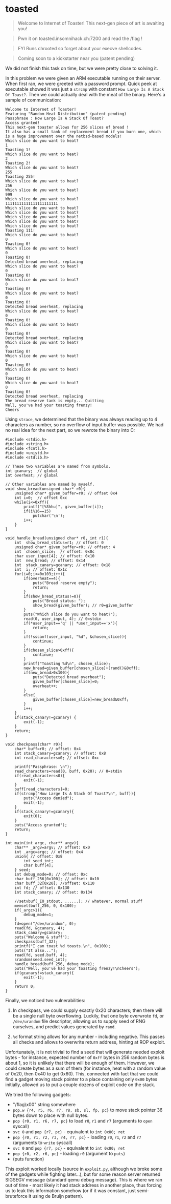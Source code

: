 # toasted

> Welcome to Internet of Toaster! This next-gen piece of art is awaiting you!

> Pwn it on toasted.insomnihack.ch:7200 and read the /flag !

> FYI Runs chrooted so forget about your execve shellcodes.

> Coming soon to a kickstarter near you (patent pending)

We did not finish this task on time, but we were pretty close to solving it.

In this problem we were given an ARM executable running on their server. When first ran, we were greeted with a 
password prompt. Quick peek at executable showed it was just a `strcmp` with constant `How Large Is A Stack Of Toast?`.
Then we could actually deal with the meat of the binary. Here's a sample of communication:
```
Welcome to Internet of Toaster!
Featuring "Random Heat Distribution" (patent pending)
Passphrase : How Large Is A Stack Of Toast?
Access granted!
This next-gen toaster allows for 256 slices of bread !
It also has a small tank of replacement bread if you burn one, which is a huge improvement over the netbsd-based models!
Which slice do you want to heat?
1
Toasting 1!
Which slice do you want to heat?
2
Toasting 2!
Which slice do you want to heat?
255
Toasting 255!
Which slice do you want to heat?
256
Which slice do you want to heat?
999
Which slice do you want to heat?
11111111111111111111111
Which slice do you want to heat?
Which slice do you want to heat?
Which slice do you want to heat?
Which slice do you want to heat?
Which slice do you want to heat?
Toasting 111!
Which slice do you want to heat?
0
Toasting 0!
Which slice do you want to heat?
0
Toasting 0!
Detected bread overheat, replacing
Which slice do you want to heat?
0
Toasting 0!
Which slice do you want to heat?
0
Toasting 0!
Which slice do you want to heat?
0
Toasting 0!
Detected bread overheat, replacing
Which slice do you want to heat?
0
Toasting 0!
Which slice do you want to heat?
0
Toasting 0!
Detected bread overheat, replacing
Which slice do you want to heat?
0
Toasting 0!
Which slice do you want to heat?
0
Toasting 0!
Which slice do you want to heat?
0
Toasting 0!
Which slice do you want to heat?
0
Toasting 0!
Detected bread overheat, replacing
The bread reserve tank is empty... Quitting
Well, you've had your toasting frenzy!
Cheers
```
Using `strace`, we determined that the binary was always reading up to 4 characters as number, so no overflow of
input buffer was possible. We had no real idea for the next part, so we rewrote the binary into C:
```
#include <stdio.h>
#include <string.h>
#include <fcntl.h>
#include <unistd.h>
#include <stdlib.h>

// These two variables are named from symbols.
int gcanary;  // global
int overheat; // global

// Other variables are named by myself.
void show_bread(unsigned char* r0){
	unsigned char* given_buffer=r0; // offset 0x4
	int i=0;  // offset 0xc
	while(i<=0xff){
		printf("[%3hhu]", given_buffer[i]);
		if(i%16==15)
			putchar('\n');
		i++;
	}
}

void handle_bread(unsigned char* r0, int r1){
	int  show_bread_status=r1; // offset: 0
	unsigned char* given_buffer=r0; // offset: 4
	int  chosen_slice;  // offset: 0x0c
	char user_input[4]; // offset: 0x10
	int  new_bread; // offset: 0x14
	int  stack_canary=gcanary; // offset: 0x18
	int  i; // offset: 0x1c
	for(i=0;i<=0x103;i++){
		if(overheat==4){
			puts("Bread reserve empty");
			return;
		}
		if(show_bread_status!=0){
			puts("Bread status: ");
			show_bread(given_buffer); // r0=given_buffer
		}
		puts("Which slice do you want to heat?");
		read(0, user_input, 4); // 0=stdin
		if(*user_input=='q' || *user_input=='x'){
			return;
		}
		if(!sscanf(user_input, "%d", &chosen_slice)){
			continue;
		}
		if(chosen_slice>0xff){
			continue;
		}
		printf("Toasting %d\n", chosen_slice);
		new_bread=given_buffer[chosen_slice]+(rand()&0xff);
		if(new_bread>0x100){
			puts("Detected bread overheat");
			given_buffer[chosen_slice]=0;
			overheat++;
		}
		else{
			given_buffer[chosen_slice]=new_bread&0xff;
		}
		i++;
	}
	if(stack_canary!=gcanary) {
		exit(-1);
	}
	return;
}

void checkpass(char* r0){
	char* buff=r0; // offset: 0x4
	int stack_canary=gcanary; // offset: 0x8
	int read_characters=0; // offset: 0xc

	printf("Passphrase: \n");
	read_characters=read(0, buff, 0x20); // 0=stdin
	if(read_characters<0){
		exit(-1);
	}
	buff[read_characters]=0;
	if(strcmp("How Large Is A Stack Of Toast?\n", buff)){
		puts("Access denied");
		exit(-1);
	}
	if(stack_canary!=gcanary){
		exit(0);
	}
	puts("Access granted");
	return;
}

int main(int argc, char** argv){
	char** _argv=argv; // offset: 0x0
	int _argc=argc; // offset: 0x4
	union{ // offset: 0x8
		int seed_int;
		char buff[4];
	} seed;
	int debug_mode=0; // offset: 0xc
	char buff_256[0x100]; // offset: 0x10
	char buff_32[0x20]; //offset: 0x110
	int fd; // offset: 0x130
	int stack_canary; // offset: 0x134

	//setvbuf(_IO_stdout, ......); // whatever, normal stuff
	memset(buff_256, 0, 0x100);
	if(_argc>1){
		debug_mode=1;
	}
	fd=open("/dev/urandom", 0);
	read(fd, &gcanary, 4);
	stack_canary=gcanary;
	puts("Welcome & stuff");
	checkpass(buff_32);
	printf("I can toast %d toasts.\n", 0x100);
	puts("It also...");
	read(fd, seed.buff, 4);
	srandom(seed.seed_int);
	handle_bread(buff_256, debug_mode);
	puts("Well, you've had your toasting frenzy!\nCheers");
	if(gcanary!=stack_canary){
		exit(-1);
	}
	return 0;
}
```
Finally, we noticed two vulnerabilities:

1) In checkpass, we could supply exactly 0x20 characters; then there will be a single null byte overflowing. Luckily,
that one byte overwrote `fd`, or `/dev/urandom` file descriptor, allowing us to supply seed of RNG ourselves, and predict
values generated by `rand`.

2) `%d` format string allows for any number - including negative. This passes all checks and allows to overwrite
return address, hinting at ROP exploit.

Unfortunately, it is not trivial to find a seed that will generate needed exploit bytes - for instance, expected number
of `0xff` bytes in 256 random bytes is about 1, so it is unlikely that there will be enough of them. However, we could
create bytes as a sum of them (for instance, heat with a random value of 0x20, then 0x40 to get 0x60). This, 
connected with fact that we could find a gadget moving stack pointer to a place containing only `0x00` bytes initially,
allowed us to put a couple dozens of exploit code on the stack.

We tried the following gadgets:
- "/flag\x00" string somewhere
- `pop.w {r4, r5, r6, r7, r8, sb, sl, fp, pc}` to move stack pointer 36 bytes down to place with null bytes.
- `pop {r0, r1, r6, r7, pc}` to load `r0`, `r1` and `r7` (arguments to `open` syscall)
- `svc 0` and `pop {r7, pc}` - equivalent to `int 0x80; ret`
- `pop {r0, r1, r2, r3, r4, r7, pc}` - loading `r0`, `r1`, `r2` and `r7` (arguments to `write` syscall)
- `svc 0` and `pop {r7, pc}` - equivalent to `int 0x80; ret`
- `pop {r0, r2, r6, pc}` - loading `r0` (argument to `puts`)
- (puts function)

This exploit worked locally (source in `exploit.py`, although we broke some of the gadgets while fighting later...),
but for some reason server returned SIGSEGV message (standard qemu debug message). This is where we ran out of time -
most likely it had stack address in another place, thus forcing us to leak this information somehow (or if it was
constant, just semi-bruteforce it using de Bruijn pattern).

